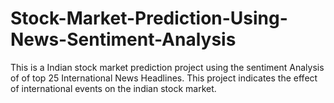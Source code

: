 # Stock-Market-Prediction-Using-News-Sentiment-Analysis
This is a Indian stock market prediction project using the sentiment Analysis of of top 25 International News Headlines. This project indicates the effect of international events on the indian stock market.
